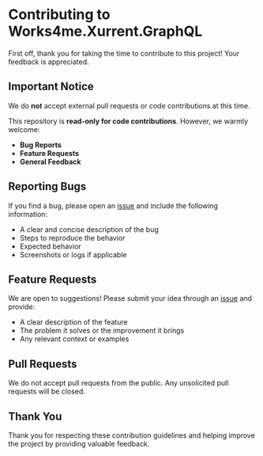 # Contributing to Works4me.Xurrent.GraphQL

First off, thank you for taking the time to contribute to this project! Your feedback is appreciated.

## Important Notice

We do **not** accept external pull requests or code contributions at this time.

This repository is **read-only for code contributions**. However, we warmly welcome:

- **Bug Reports**
- **Feature Requests**
- **General Feedback**

## Reporting Bugs

If you find a bug, please open an [issue](https://github.com/klaasvandeweerdt/works4me-xurrent-graphql-private/issues) and include the following information:

- A clear and concise description of the bug
- Steps to reproduce the behavior
- Expected behavior
- Screenshots or logs if applicable

## Feature Requests

We are open to suggestions! Please submit your idea through an [issue](https://github.com/klaasvandeweerdt/works4me-xurrent-graphql-private/issues) and provide:

- A clear description of the feature
- The problem it solves or the improvement it brings
- Any relevant context or examples

## Pull Requests

We do not accept pull requests from the public. Any unsolicited pull requests will be closed.

## Thank You

Thank you for respecting these contribution guidelines and helping improve the project by providing valuable feedback.
